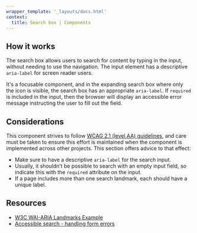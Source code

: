 ```yaml
---
wrapper_template: '_layouts/docs.html'
context:
  title: Search box | Components
---
```


## How it works

The search box allows users to search for content by typing in the input, without needing to use the navigation. The input element has a descriptive `aria-label` for screen reader users.

It's a focusable component, and in the expanding search box where only the icon is visible, the search box has an appropriate `aria-label`. If `required` is included in the input, then the browser will display an accessible error message instructing the user to fill out the field.

## Considerations

This component strives to follow [WCAG 2.1 (level AA) guidelines](https://www.w3.org/TR/WCAG21/), and care must be taken to ensure this effort is maintained when the component is implemented across other projects. This section offers advice to that effect:

- Make sure to have a descriptive `aria-label` for the search input.
- Usually, it shouldn’t be possible to search with an empty input field, so indicate this with the `required` attribute on the input.
- If a page includes more than one search landmark, each should have a unique label.

## Resources

- [W3C WAI-ARIA Landmarks Example](https://www.w3.org/TR/wai-aria-practices/examples/landmarks/search.html)
- [Accessible search - handling form errors](https://www.a11ymatters.com/pattern/accessible-search/#handling-form-errors)
